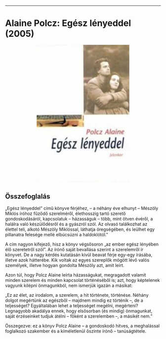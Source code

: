 <hr/>

# <a name="id_1818">Alaine Polcz: Egész lényeddel (2005)</a>
<center><img src="https://github.com/BercziSandor/calibre_lib/raw/main/main/Alaine%20Polcz/Egesz%20lenyeddel%20%281818%29/cover.jpg" alt="cover" width="300"/></center>

## Összefoglalás
<div>
<p>„Egész lényeddel” című könyve férjéhez, – a néhány éve elhunyt – Mészöly Miklós íróhoz fűződő szerelméről, élethosszig tartó szerető gondoskodásáról, kapcsolatuk – házasságuk – több, mint ötven évéről, a halálra való készülődésről és a gyászról szól. Az olvasó találkozhat az élettel teli, alkotó Mészöly Miklóssal, láthatja öregségében, és leülhet egy pillanatra felesége mellé elbúcsúzni a haldoklótól." </p>
<p>A cím nagyon kifejező, hisz a könyv végsősoron „az ember egész lényében élő szeretetről szól”. Az írónő saját bevallása szerint a szerelemről ír könyvet. De a nagy kérdés kutatásán kívül beavat férje egy-egy írásába, illetve azok hátterébe. Kik voltak az egyes szereplők mögött lévő valós személyek, illetve hogyan gondolta Mészöly azt, amit leírt. </p>
<p>Azon túl, hogy Polcz Alaine leírta házasságukat, megragadott valamit minden szerelem és minden kapcsolat történéséből is; azt, hogy képtelenek vagyunk kilépni önmagunkból, nem ismerjük igazán a másikat: </p>
<p>„Ez az élet, az irodalom, a szerelem, a hit története, történése. Néhány dolgot megértünk az egészből – majdnem mindig ez történik –, de a teljességet? Egyáltalában lehet a teljességet megélni, megérteni? Legnagyobb akadálya ennek, hogy elsősorban (és mindig) önmagunkat, saját érzéseinket tudjuk átélni – főként a szerelemben –, a másikét nem.” </p>
<p>Összegezve: ez a könyv Polcz Alaine – a gondoskodó hitves, a meghalással foglalkozó szakember és a kíméletlenül őszinte írónő – tanúságtétele.</p></div>


